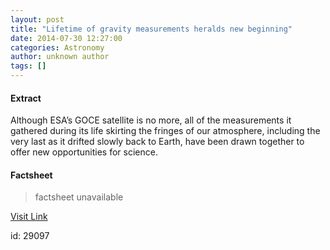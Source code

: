 ```yaml
---
layout: post
title: "Lifetime of gravity measurements heralds new beginning"
date: 2014-07-30 12:27:00
categories: Astronomy
author: unknown author
tags: []
---
```



#### Extract
>
								
		
Although ESA’s GOCE satellite is no more, all of the measurements it gathered during its life skirting the fringes of our atmosphere, including the very last as it drifted slowly back to Earth, have been drawn together to offer new opportunities for science.

	

#### Factsheet
>factsheet unavailable

[Visit Link](http://www.esa.int/Our_Activities/Observing_the_Earth/GOCE/Lifetime_of_gravity_measurements_heralds_new_beginning)

id:   29097
